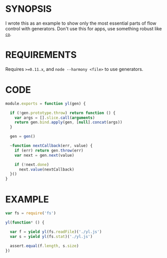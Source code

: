 # SYNOPSIS
I wrote this as an example to show only the most essential parts of
flow control with generators. Don't use this for apps, use something
robust like [`co`](https://github.com/visionmedia/co).

# REQUIREMENTS
Requires `>=0.11.x`, and `node --harmony <file>` to use generators.

# CODE

```js
module.exports = function yl(gen) {

  if (!gen.prototype.throw) return function () {
    var args = [].slice.call(arguments)
    return gen.bind.apply(gen, [null].concat(args))
  }

  gen = gen()

  ~function nextCallback(err, value) {
    if (err) return gen.throw(err)
    var next = gen.next(value)

    if (!next.done)
      next.value(nextCallback)
  }()
}
```

# EXAMPLE

```js
var fs = require('fs')

yl(function* () {

  var f = yield yl(fs.readFile)('./yl.js')
  var s = yield yl(fs.stat)('./yl.js')

  assert.equal(f.length, s.size)
})
```

